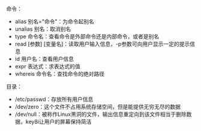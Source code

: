 命令：
* alias 别名="命令"：为命令起别名
* unalias 别名：取消别名
* type 命令名：查看命令是外部命令还是内部命令，或者是别名
* read [参数] [变量名]：读取用户输入信息，-p参数可向用户显示一定的提示信息
* id 用户名：查看用户信息
* expr 表达式：求表达式的值
* whereis 命令名：查找命令的绝对路径
  
目录：
* /etc/passwd：存放所有用户信息
* /dev/zero：这个文件不占用系统存储空间，但是能提供无穷无尽的数据
* /dev/null：被称作Linux黑洞的文件，输出信息重定向到该文件相当于删除数据，key8i让用户的屏幕保持简洁